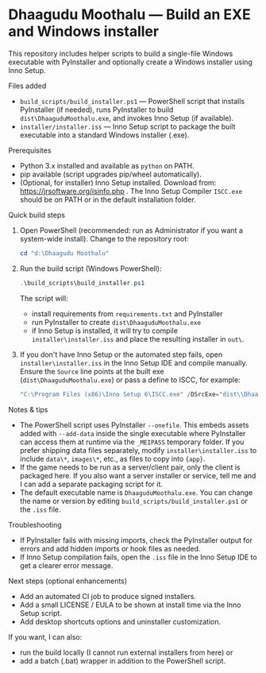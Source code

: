 Dhaagudu Moothalu — Build an EXE and Windows installer
=====================================================

This repository includes helper scripts to build a single-file Windows executable with PyInstaller and optionally create a Windows installer using Inno Setup.

Files added
- `build_scripts/build_installer.ps1` — PowerShell script that installs PyInstaller (if needed), runs PyInstaller to build `dist\DhaaguduMoothalu.exe`, and invokes Inno Setup (if available).
- `installer/installer.iss` — Inno Setup script to package the built executable into a standard Windows installer (.exe).

Prerequisites
- Python 3.x installed and available as `python` on PATH.
- pip available (script upgrades pip/wheel automatically).
- (Optional, for installer) Inno Setup installed. Download from: https://jrsoftware.org/isinfo.php . The Inno Setup Compiler `ISCC.exe` should be on PATH or in the default installation folder.

Quick build steps
1. Open PowerShell (recommended: run as Administrator if you want a system-wide install). Change to the repository root:

   ```powershell
   cd "d:\Dhaagudu Moothalu"
   ```

2. Run the build script (Windows PowerShell):

   ```powershell
   .\build_scripts\build_installer.ps1
   ```

   The script will:
   - install requirements from `requirements.txt` and PyInstaller
   - run PyInstaller to create `dist\DhaaguduMoothalu.exe`
   - if Inno Setup is installed, it will try to compile `installer\installer.iss` and place the resulting installer in `out\`.

3. If you don't have Inno Setup or the automated step fails, open `installer\installer.iss` in the Inno Setup IDE and compile manually. Ensure the `Source` line points at the built exe (`dist\DhaaguduMoothalu.exe`) or pass a define to ISCC, for example:

   ```powershell
   "C:\Program Files (x86)\Inno Setup 6\ISCC.exe" /DSrcExe="dist\\DhaaguduMoothalu.exe" installer\\installer.iss
   ```

Notes & tips
- The PowerShell script uses PyInstaller `--onefile`. This embeds assets added with `--add-data` inside the single executable where PyInstaller can access them at runtime via the `_MEIPASS` temporary folder. If you prefer shipping data files separately, modify `installer\installer.iss` to include `data\*`, `images\*`, etc., as files to copy into `{app}`.
- If the game needs to be run as a server/client pair, only the client is packaged here. If you also want a server installer or service, tell me and I can add a separate packaging script for it.
- The default executable name is `DhaaguduMoothalu.exe`. You can change the name or version by editing `build_scripts/build_installer.ps1` or the `.iss` file.

Troubleshooting
- If PyInstaller fails with missing imports, check the PyInstaller output for errors and add hidden imports or hook files as needed.
- If Inno Setup compilation fails, open the `.iss` file in the Inno Setup IDE to get a clearer error message.

Next steps (optional enhancements)
- Add an automated CI job to produce signed installers.
- Add a small LICENSE / EULA to be shown at install time via the Inno Setup script.
- Add desktop shortcuts options and uninstaller customization.

If you want, I can also:
- run the build locally (I cannot run external installers from here) or
- add a batch (.bat) wrapper in addition to the PowerShell script.
